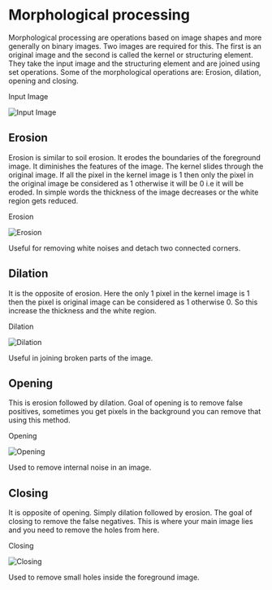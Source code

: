 # Morphological processing
Morphological processing are operations based on image shapes and more generally on binary images. Two images are required for this. The first is an original image and the second is called the kernel or structuring element.
They take the input image and the structuring element and are joined using set operations.
Some of the morphological operations are: Erosion, dilation, opening and closing.

Input Image

![Input Image](https://docs.opencv.org/trunk/j.png)


## Erosion
Erosion is similar to soil erosion. It erodes the boundaries of the foreground image. It diminishes the features of the image.
The kernel slides through the original image. If all the pixel in the kernel image is 1 then only the pixel in the original image be considered as 1 otherwise it will be 0 i.e it will be eroded.
In simple words the thickness of the image decreases or the white region gets reduced.

Erosion

![Erosion](https://docs.opencv.org/trunk/erosion.png)

Useful for removing white noises and detach two connected corners.

## Dilation
It is the opposite of erosion. Here the only 1 pixel in the kernel image is 1 then the pixel is original image can be considered as 1 otherwise 0. So this increase the thickness and the white region.

Dilation

![Dilation](https://docs.opencv.org/trunk/dilation.png)

Useful in joining broken parts of the image.

## Opening
This is erosion followed by dilation. Goal of opening is to remove false positives, sometimes you get pixels in the background you can remove that using this method.

Opening

![Opening](http://docs.opencv.org/trunk/opening.png)

Used to remove internal noise in an image.

## Closing
It is opposite of opening. Simply dilation followed by erosion. The goal of closing to remove the false negatives. This is where your main image lies and you need to remove the holes from here.

Closing

![Closing](https://docs.opencv.org/trunk/closing.png)

Used to remove small holes inside the foreground image.

